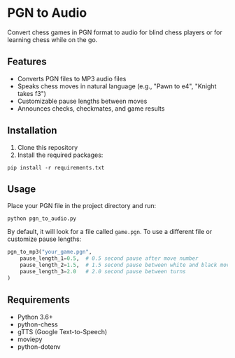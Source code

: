 # PGN to Audio

Convert chess games in PGN format to audio for blind chess players or for learning chess while on the go.

## Features

- Converts PGN files to MP3 audio files
- Speaks chess moves in natural language (e.g., "Pawn to e4", "Knight takes f3")
- Customizable pause lengths between moves
- Announces checks, checkmates, and game results

## Installation

1. Clone this repository
2. Install the required packages:
```
pip install -r requirements.txt
```

## Usage

Place your PGN file in the project directory and run:

```
python pgn_to_audio.py
```

By default, it will look for a file called `game.pgn`. To use a different file or customize pause lengths:

```python
pgn_to_mp3("your_game.pgn", 
    pause_length_1=0.5,  # 0.5 second pause after move number
    pause_length_2=1.5,  # 1.5 second pause between white and black moves
    pause_length_3=2.0   # 2.0 second pause between turns
)
```

## Requirements

- Python 3.6+
- python-chess
- gTTS (Google Text-to-Speech)
- moviepy
- python-dotenv 